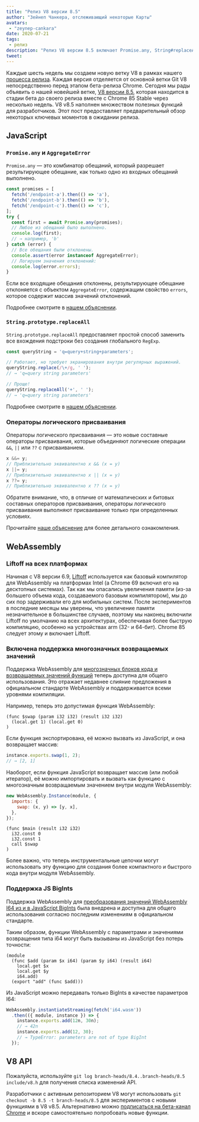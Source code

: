 ```yaml
---
title: "Релиз V8 версии 8.5"
author: "Зейнеп Чанкера, отслеживающий некоторые Карты"
avatars: 
 - "zeynep-cankara"
date: 2020-07-21
tags: 
 - релиз
description: "Релиз V8 версии 8.5 включает Promise.any, String#replaceAll, операторы логического присваивания, поддержку многозначного возвращаемого значения WebAssembly и BigInt, а также улучшения производительности."
tweet: 
---
```

Каждые шесть недель мы создаем новую ветку V8 в рамках нашего [процесса релиза](https://v8.dev/docs/release-process). Каждая версия отделяется от основной ветки Git V8 непосредственно перед этапом бета-релиза Chrome. Сегодня мы рады объявить о нашей новейшей ветке, [V8 версии 8.5](https://chromium.googlesource.com/v8/v8.git/+log/branch-heads/8.5), которая находится в стадии бета до своего релиза вместе с Chrome 85 Stable через несколько недель. V8 v8.5 наполнен множеством полезных функций для разработчиков. Этот пост предоставляет предварительный обзор некоторых ключевых моментов в ожидании релиза.

<!--truncate-->
## JavaScript

### `Promise.any` и `AggregateError`

`Promise.any` — это комбинатор обещаний, который разрешает результирующее обещание, как только одно из входных обещаний выполнено.

```js
const promises = [
  fetch('/endpoint-a').then(() => 'a'),
  fetch('/endpoint-b').then(() => 'b'),
  fetch('/endpoint-c').then(() => 'c'),
];
try {
  const first = await Promise.any(promises);
  // Любое из обещаний было выполнено.
  console.log(first);
  // → например, 'b'
} catch (error) {
  // Все обещания были отклонены.
  console.assert(error instanceof AggregateError);
  // Логируем значения отклонений:
  console.log(error.errors);
}
```

Если все входящие обещания отклонены, результирующее обещание отклоняется с объектом `AggregateError`, содержащим свойство `errors`, которое содержит массив значений отклонений.

Подробнее смотрите в [нашем объяснении](https://v8.dev/features/promise-combinators#promise.any).

### `String.prototype.replaceAll`

`String.prototype.replaceAll` предоставляет простой способ заменить все вхождения подстроки без создания глобального `RegExp`.

```js
const queryString = 'q=query+string+parameters';

// Работает, но требует экранирования внутри регулярных выражений.
queryString.replace(/\+/g, ' ');
// → 'q=query string parameters'

// Проще!
queryString.replaceAll('+', ' ');
// → 'q=query string parameters'
```

Подробнее смотрите в [нашем объяснении](https://v8.dev/features/string-replaceall).

### Операторы логического присваивания

Операторы логического присваивания — это новые составные операторы присваивания, которые объединяют логические операции `&&`, `||` или `??` с присваиванием.

```js
x &&= y;
// Приблизительно эквивалентно x && (x = y)
x ||= y;
// Приблизительно эквивалентно x || (x = y)
x ??= y;
// Приблизительно эквивалентно x ?? (x = y)
```

Обратите внимание, что, в отличие от математических и битовых составных операторов присваивания, операторы логического присваивания выполняют присваивание только при определенных условиях.

Прочитайте [наше объяснение](https://v8.dev/features/logical-assignment) для более детального ознакомления.

## WebAssembly

### Liftoff на всех платформах

Начиная с V8 версии 6.9, [Liftoff](https://v8.dev/blog/liftoff) используется как базовый компилятор для WebAssembly на платформах Intel (а Chrome 69 включил его на десктопных системах). Так как мы опасались увеличения памяти (из-за большего объема кода, создаваемого базовым компилятором), мы до сих пор задерживали его для мобильных систем. После экспериментов в последние месяцы мы уверены, что увеличение памяти незначительное в большинстве случаев, поэтому мы наконец включили Liftoff по умолчанию на всех архитектурах, обеспечивая более быструю компиляцию, особенно на устройствах arm (32- и 64-бит). Chrome 85 следует этому и включает Liftoff.

### Включена поддержка многозначных возвращаемых значений

Поддержка WebAssembly для [многозначных блоков кода и возвращаемых значений функций](https://github.com/WebAssembly/multi-value) теперь доступна для общего использования. Это отражает недавнее слияние предложения в официальном стандарте WebAssembly и поддерживается всеми уровнями компиляции.

Например, теперь это допустимая функция WebAssembly:

```wasm
(func $swap (param i32 i32) (result i32 i32)
  (local.get 1) (local.get 0)
)
```

Если функция экспортирована, её можно вызвать из JavaScript, и она возвращает массив:

```js
instance.exports.swap(1, 2);
// → [2, 1]
```

Наоборот, если функция JavaScript возвращает массив (или любой итератор), её можно импортировать и вызвать как функцию с многозначным возвращаемым значением внутри модуля WebAssembly:

```js
new WebAssembly.Instance(module, {
  imports: {
    swap: (x, y) => [y, x],
  },
});
```

```wasm
(func $main (result i32 i32)
  i32.const 0
  i32.const 1
  call $swap
)
```

Более важно, что теперь инструментальные цепочки могут использовать эту функцию для создания более компактного и быстрого кода внутри модуля WebAssembly.

### Поддержка JS BigInts

Поддержка WebAssembly для [преобразования значений WebAssembly I64 из и в JavaScript BigInts](https://github.com/WebAssembly/JS-BigInt-integration) была внедрена и доступна для общего использования согласно последним изменениям в официальном стандарте.

Таким образом, функции WebAssembly с параметрами и значениями возвращения типа i64 могут быть вызываны из JavaScript без потерь точности:

```wasm
(module
  (func $add (param $x i64) (param $y i64) (result i64)
    local.get $x
    local.get $y
    i64.add)
  (export "add" (func $add)))
```

Из JavaScript можно передавать только BigInts в качестве параметров I64:

```js
WebAssembly.instantiateStreaming(fetch('i64.wasm'))
  .then(({ module, instance }) => {
    instance.exports.add(12n, 30n);
    // → 42n
    instance.exports.add(12, 30);
    // → TypeError: parameters are not of type BigInt
  });
```

## V8 API

Пожалуйста, используйте `git log branch-heads/8.4..branch-heads/8.5 include/v8.h` для получения списка изменений API.

Разработчики с активным репозиторием V8 могут использовать `git checkout -b 8.5 -t branch-heads/8.5` для экспериментов с новыми функциями в V8 v8.5. Альтернативно можно [подписаться на бета-канал Chrome](https://www.google.com/chrome/browser/beta.html) и вскоре самостоятельно попробовать новые функции.
